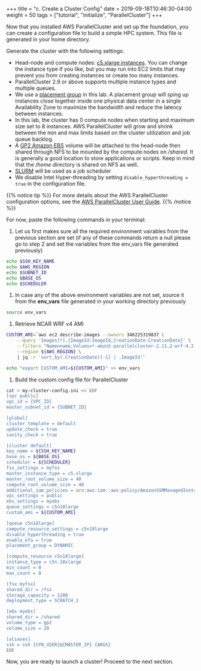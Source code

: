 +++
title = "c. Create a Cluster Config"
date = 2019-09-18T10:46:30-04:00
weight = 50
tags = ["tutorial", "initialize", "ParallelCluster"]
+++

Now that you installed AWS ParallelCluster and set up the foundation, you can create a configuration file to build a simple HPC system. This file is generated in your home directory.

Generate the cluster with the following settings:

- Head-node and compute nodes: [c5.xlarge instances](https://aws.amazon.com/ec2/instance-types/). You can change the instance type if you like, but you may run into EC2 limits that may prevent you from creating instances or create too many instances.
- ParallelCluster 2.9 or above supports multiple instance types and multiple queues.
- We use a [placement group](https://docs.aws.amazon.com/AWSEC2/latest/UserGuide/placement-groups.html#placement-groups-cluster) in this lab. A placement group will sping up instances close together inside one physical data center in a single Availability Zone to maximize the bandwidth and reduce the latency between instances.
- In this lab, the cluster has 0 compute nodes when starting and maximum size set to 8 instances.  AWS ParallelCluster will grow and shrink between the min and max limits based on the cluster utilization and job queue backlog.
- A [GP2 Amazon EBS](https://docs.aws.amazon.com/AWSEC2/latest/UserGuide/AmazonEBS.html) volume will be attached to the head-node then shared through NFS to be mounted by the compute nodes on */shared*. It is generally a good location to store applications or scripts. Keep in mind that the */home* directory is shared on NFS as well.
- [SLURM](https://slurm.schedmd.com/overview.html) will be used as a job scheduler
- We disable Intel Hyper-threading by setting `disable_hyperthreading = true` in the configuration file.

{{% notice tip %}}
For more details about the AWS ParallelCluster configuration options, see the [AWS ParallelCluster User Guide](https://docs.aws.amazon.com/parallelcluster/latest/ug/configuration.html).
{{% /notice %}}


For now, paste the following commands in your terminal:

1. Let us first makes sure all the required environment vairables from the previous section are set (if any of these commands return a null please go to step 2 and set the variables from the env_vars file generated previously)

```bash
echo $SSH_KEY_NAME
echo $AWS_REGION
echo $SUBNET_ID
echo $BASE_OS
echo $SCHEDULER
```

1. In case any of the above environment variables are not set, source it from the **env_vars** file generated in your working directory previously

```bash
source env_vars
```

1. Retrieve NCAR WRF v4 AMI

```bash
CUSTOM_AMI=`aws ec2 describe-images --owners 346225319837 \
    --query 'Images[*].{ImageId:ImageId,CreationDate:CreationDate}' \
    --filters "Name=name,Values=*-amzn2-parallelcluster-2.11.2-wrf-4.2.2-*" \
    --region ${AWS_REGION} \
    | jq -r 'sort_by(.CreationDate)[-1] | .ImageId'`

echo "export CUSTOM_AMI=${CUSTOM_AMI}" >> env_vars
```


1. Build the custom config file for ParallelCluster

```bash
cat > my-cluster-config.ini << EOF
[vpc public]
vpc_id = {VPC_ID}
master_subnet_id = {SUBNET_ID}

[global]
cluster_template = default
update_check = true
sanity_check = true

[cluster default]
key_name = ${SSH_KEY_NAME}
base_os = ${BASE_OS}
scheduler = ${SCHEDULER}
fsx_settings = myfsx
master_instance_type = c5.xlarge
master_root_volume_size = 40
compute_root_volume_size = 40
additional_iam_policies = arn:aws:iam::aws:policy/AmazonSSMManagedInstanceCore, arn:aws:iam::aws:policy/service-role/AmazonSSMMaintenanceWindowRole
vpc_settings = public
ebs_settings = myebs
queue_settings = c5n18large
custom_ami = ${CUSTOM_AMI}

[queue c5n18large]
compute_resource_settings = c5n18large
disable_hyperthreading = true
enable_efa = true
placement_group = DYNAMIC

[compute_resource c5n18large]
instance_type = c5n.18xlarge
min_count = 0
max_count = 8

[fsx myfsx]
shared_dir = /fsx
storage_capacity = 1200
deployment_type = SCRATCH_2

[ebs myebs]
shared_dir = /shared
volume_type = gp2
volume_size = 20

[aliases]
ssh = ssh {CFN_USER}@{MASTER_IP} {ARGS}
EOF
```

Now, you are ready to launch a cluster! Proceed to the next section.
